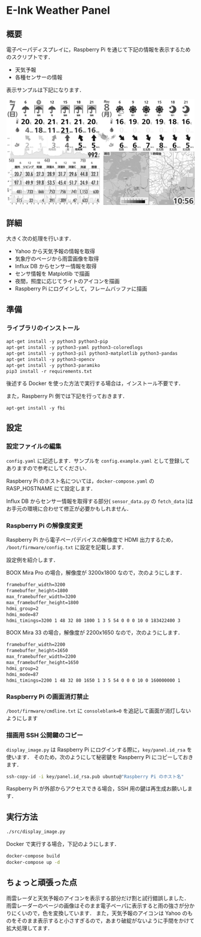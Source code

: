 # E-Ink Weather Panel

## 概要

電子ペーパディスプレイに，Raspberry Pi を通じて下記の情報を表示するためのスクリプトです．

-   天気予報
-   各種センサーの情報

表示サンプルは下記になります．

![表示サンプル](img/example.png)

## 詳細

大きく次の処理を行います．

-   Yahoo から天気予報の情報を取得
-   気象庁のページから雨雲画像を取得
-   Influx DB からセンサー情報を取得
-   センサ情報を Matplotlib で描画
-   夜間，照度に応じてライトのアイコンを描画
-   Raspberry Pi にログインして，フレームバッファに描画

## 準備

### ライブラリのインストール

```bash:bash
apt-get install -y python3 python3-pip
apt-get install -y python3-yaml python3-coloredlogs
apt-get install -y python3-pil python3-matplotlib python3-pandas
apt-get install -y python3-opencv
apt-get install -y python3-paramiko
pip3 install -r requirements.txt
```

後述する Docker を使った方法で実行する場合は，インストール不要です．

また，Raspberry Pi 側では下記を行っておきます．

```bash:bash
apt-get install -y fbi
```

## 設定

### 設定ファイルの編集

`config.yaml` に記述します．サンプルを `config.example.yaml` として登録してありますので参考にしてください．

Raspberry Pi のホスト名については，`docker-compose.yaml` の RASP_HOSTNAME にて設定します．

Influx DB からセンサー情報を取得する部分( `sensor_data.py` の `fetch_data` )はお手元の環境に合わせて修正が必要かもしれません．

### Raspberry Pi の解像度変更

Raspberry Pi から電子ペーパデバイスの解像度で HDMI 出力するため，
`/boot/firmware/config.txt` に設定を記載します．

設定例を紹介します．

BOOX Mira Pro の場合，解像度が 3200x1800 なので，次のようにします．

```text
framebuffer_width=3200
framebuffer_height=1800
max_framebuffer_width=3200
max_framebuffer_height=1800
hdmi_group=2
hdmi_mode=87
hdmi_timings=3200 1 48 32 80 1800 1 3 5 54 0 0 0 10 0 183422400 3
```

BOOX Mira 33 の場合，解像度が 2200x1650 なので，次のようにします．

```text
framebuffer_width=2200
framebuffer_height=1650
max_framebuffer_width=2200
max_framebuffer_height=1650
hdmi_group=2
hdmi_mode=87
hdmi_timings=2200 1 48 32 80 1650 1 3 5 54 0 0 0 10 0 160000000 1
```

### Raspberry Pi の画面消灯禁止

`/boot/firmware/cmdline.txt` に `consoleblank=0` を追記して画面が消灯しないようにします

### 描画用 SSH 公開鍵のコピー

`display_image.py` は Raspberry Pi にログインする際に，`key/panel.id_rsa` を使います．
そのため，次のようにして秘密鍵を Raspberry Pi にコピーしておきます．

```bash
ssh-copy-id -i key/panel.id_rsa.pub ubuntu@"Raspberry Pi のホスト名"
```

Raspberry Pi が外部からアクセスできる場合，SSH 用の鍵は再生成お願いします．

## 実行方法

```bash
./src/display_image.py
```

Docker で実行する場合，下記のようにします．

```bash
docker-compose build
docker-compose up -d
```

## ちょっと頑張った点

雨雲レーダと天気予報のアイコンを表示する部分だけ割と試行錯誤しました．
雨雲レーダーのページの画像はそのまま電子ペーパに表示すると雨の強さが分かりにくいので，色を変換しています．
また，天気予報のアイコンは Yahoo のものをそのまま表示すると小さすぎるので，あまり破綻がないように手間をかけて拡大処理してます．
